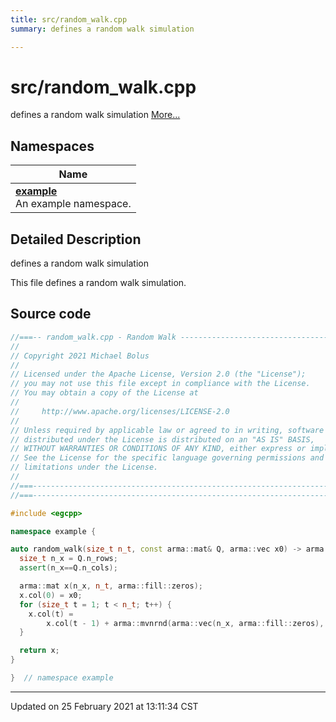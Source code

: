 ```yaml
---
title: src/random_walk.cpp
summary: defines a random walk simulation 

---
```


# src/random_walk.cpp

defines a random walk simulation  [More...](#detailed-description)

## Namespaces

| Name           |
| -------------- |
| **[example](/eg-cpp-library/namespaces/namespaceexample/)** <br>An example namespace.  |

## Detailed Description

defines a random walk simulation 

This file defines a random walk simulation. 




## Source code

```cpp
//===-- random_walk.cpp - Random Walk -------------------------------------===//
//
// Copyright 2021 Michael Bolus
//
// Licensed under the Apache License, Version 2.0 (the "License");
// you may not use this file except in compliance with the License.
// You may obtain a copy of the License at
//
//     http://www.apache.org/licenses/LICENSE-2.0
//
// Unless required by applicable law or agreed to in writing, software
// distributed under the License is distributed on an "AS IS" BASIS,
// WITHOUT WARRANTIES OR CONDITIONS OF ANY KIND, either express or implied.
// See the License for the specific language governing permissions and
// limitations under the License.
//
//===----------------------------------------------------------------------===//
//===----------------------------------------------------------------------===//

#include <egcpp>

namespace example {

auto random_walk(size_t n_t, const arma::mat& Q, arma::vec x0) -> arma::mat {
  size_t n_x = Q.n_rows;
  assert(n_x==Q.n_cols);

  arma::mat x(n_x, n_t, arma::fill::zeros);
  x.col(0) = x0;
  for (size_t t = 1; t < n_t; t++) {
    x.col(t) =
        x.col(t - 1) + arma::mvnrnd(arma::vec(n_x, arma::fill::zeros), Q);
  }

  return x;
}

}  // namespace example
```


-------------------------------

Updated on 25 February 2021 at 13:11:34 CST
